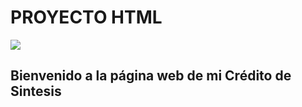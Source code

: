 # PROYECTO HTML 
![](https://elpuig.xeill.net/logo.png)
 
## Bienvenido a la página web de mi Crédito de Sintesis
